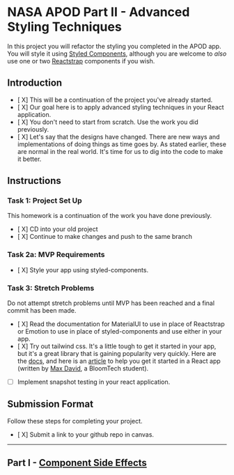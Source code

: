 
# NASA APOD Part II - Advanced Styling Techniques

In this project you will refactor the styling you completed in the APOD app. You will style it using [Styled Components](https://github.com/BloomInstituteOfTechnology/nasa-photo-of-the-day.git), although you are welcome to _also_ use one or two [Reactstrap](https://reactstrap.github.io/) components if you wish.

## Introduction

- [ X] This will be a continuation of the project you've already started.
- [ X] Our goal here is to apply advanced styling techniques in your React application.
- [ X] You don't need to start from scratch. Use the work you did previously.
- [ X] Let's say that the designs have changed. There are new ways and implementations of doing things as time goes by. As stated earlier, these are normal in the real world. It's time for us to dig into the code to make it better.

## Instructions

### Task 1: Project Set Up

This homework is a continuation of the work you have done previously.

- [ X] CD into your old project
- [ X] Continue to make changes and push to the same branch

### Task 2a: MVP Requirements

- [ X] Style your app using styled-components.

### Task 3: Stretch Problems

Do not attempt stretch problems until MVP has been reached and a final commit has been made.

- [ X] Read the documentation for MaterialUI to use in place of Reactstrap or Emotion to use in place of styled-components and use either in your app.
- [ X] Try out tailwind css. It's a little tough to get it started in your app, but it's a great library that is gaining popularity very quickly. Here are the [docs](https://tailwindcss.com/), and here is an [article](https://medium.com/@pipecork/using-tailwind-in-react-quickstart-4b06c10317b5) to help you get it started in a React app (written by [Max David](https://medium.com/@pipecork), a BloomTech student).
- [ ] Implement snapshot testing in your react application.

## Submission Format

Follow these steps for completing your project.

- [ X] Submit a link to your github repo in canvas.

-----

## Part I - [Component Side Effects](README.md)
